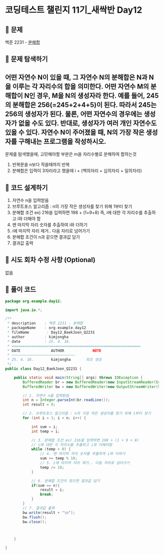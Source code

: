 # 코딩테스트 챌린지 11기_새싹반 Day12

## 📌 문제
백준 2231 - [분해합](https://www.acmicpc.net/problem/2231)

## 📌 문제 탐색하기
어떤 자연수 N이 있을 때, 그 자연수 N의 분해합은 N과 N을 이루는 각 자리수의 합을 의미한다. 어떤 자연수 M의 분해합이 N인 경우, M을 N의 생성자라 한다. 예를 들어, 245의 분해합은 256(=245+2+4+5)이 된다. 따라서 245는 256의 생성자가 된다. 물론, 어떤 자연수의 경우에는 생성자가 없을 수도 있다. 반대로, 생성자가 여러 개인 자연수도 있을 수 있다.
자연수 N이 주어졌을 때, N의 가장 작은 생성자를 구해내는 프로그램을 작성하시오.
---

문제를 탐색했을때, 고민해야할 부분은 m을 자리수별로 분해하여 합하는것
1. 반복문을 n보다 작을때까지 반복
2. 분해합은 입력이 3자리라고 했을때 i + (백의자리 + 십의자리 + 일의자리)

## 📌 코드 설계하기
1. 자연수 n을 입력받음
2. 브루트포스 알고리즘 : n의 가장 작은 생성자를 찾기 위해 1부터 찾기
3. 분해합 조건 ex) 216을 입력하면 198 + (1+9+8) 즉, i에 대한 각 자리수를 추출하고 i와 더해야 함
4. 맨 마지막 자리 숫자를 추출하여 i와 더하기
5. i에 마지막 자리 제거.. 다음 자리로 넘어가기
6. 분해합 조건이 n과 같으면 결과값 담기
7. 결과값 출력

## 📌 시도 회차 수정 사항 (Optional)
없음

## 📌 풀이 코드
```java
package org.example.day12;

import java.io.*;

/**
 * description    : 백준 2231 - 분해합
 * packageName    : org.example.day12
 * fileName        : Day12_BaekJoon_Q2231
 * author         : kimjongha
 * date           : 25. 4. 18.
 * ===========================================================
 * DATE              AUTHOR             NOTE
 * —————————————————————————————
 * 25. 4. 18.        kimjongha       최초 생성
 */
public class Day12_BaekJoon_Q2231 {

    public static void main(String[] args) throws IOException {
        BufferedReader br = new BufferedReader(new InputStreamReader(System.in));
        BufferedWriter bw = new BufferedWriter(new OutputStreamWriter(System.out));

        // 1. 자연수 n을 입력받음
        int n = Integer.parseInt(br.readLine());
        int result = 0;

        // 2. 브루트포스 알고리즘 : n의 가장 작은 생성자를 찾기 위해 1부터 찾기
        for (int i = 1; i < n; i++) {

            int sum = i;
            int temp = i;

            // 3. 분해합 조건 ex) 216을 입력하면 198 + (1 + 9 + 8)
            // i에 대한 각 자리수를 추출하고 i와 더해야함
            while (temp > 0) {
                // 4. 맨 마지막 자리 숫자를 추출하여 i와 더하기
                sum += temp % 10;
                // 5. i에 마지막 자리 제거.. 다음 자리로 넘어가기
                temp /= 10;
            }

            // 6. 분해합 조건이 맞으면 결과값 담기
            if(sum == n){
                result = i;
                break;
            }
        }
        // 7. 결과값 출력
        bw.write(result + "\n");
        bw.flush();
        bw.close();



    }

}






